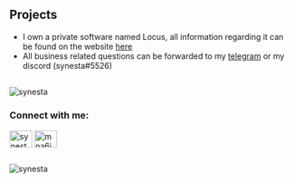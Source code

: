 <!-- Projects -->
## Projects
- I own a private software named Locus, all information regarding it can be found on the website [here](https://locus.solutions)<br>
-  All business related questions can be forwarded to my [telegram](https://t.me/synpres) or my discord (synesta#5526)

##


<p align="left"> <img src="https://komarev.com/ghpvc/?username=synesta&label=Profile%20views&color=0e75b6&style=flat" alt="synesta" /> </p>

<h3 align="left">Connect with me:</h3>
<p align="left">
<a href="https://www.youtube.com/c/synesta" target="blank"><img align="center" src="https://raw.githubusercontent.com/rahuldkjain/github-profile-readme-generator/master/src/images/icons/Social/youtube.svg" alt="synesta" height="30" width="40" /></a>
<a href="https://discord.gg/mna6jADkv2" target="blank"><img align="center" src="https://raw.githubusercontent.com/rahuldkjain/github-profile-readme-generator/master/src/images/icons/Social/discord.svg" alt="mna6jADkv2" height="30" width="40" /></a>
</p>


##
<p><img align="center" src="https://github-readme-streak-stats.herokuapp.com/?user=synesta&" alt="synesta" /></p>
